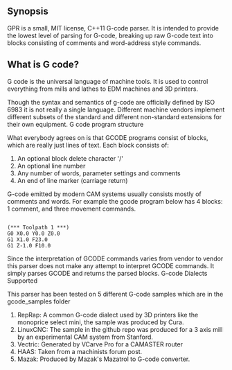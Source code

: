## Synopsis

GPR is a small, MIT license, C++11 G-code parser. It is intended to provide the lowest
level of parsing for G-code, breaking up raw G-code text into blocks consisting of
comments and word-address style commands.

## What is G code?

G code is the universal language of machine tools. It is used to control everything from mills and lathes to EDM machines and 3D printers.

Though the syntax and semantics of g-code are officially defined by ISO 6983 it is not really a single language. Different machine vendors implement different subsets of the standard and different non-standard extensions for their own equipment.
G code program structure

What everybody agrees on is that GCODE programs consist of blocks, which are really just lines of text. Each block consists of:

1. An optional block delete character '/'
2. An optional line number
3. Any number of words, parameter settings and comments
4. An end of line marker (carriage return)

G-code emitted by modern CAM systems usually consists mostly of comments and words.
For example the gcode program below has 4 blocks: 1 comment, and three movement
commands.

```

(*** Toolpath 1 ***)
G0 X0.0 Y0.0 Z0.0
G1 X1.0 F23.0
G1 Z-1.0 F10.0

```

Since the interpretation of GCODE commands varies from vendor to vendor this parser does not make any attempt to interpret GCODE commands. It simply parses GCODE and returns the parsed blocks.
G-code Dialects Supported

This parser has been tested on 5 different G-code samples which are in the gcode_samples folder

1. RepRap: A common G-code dialect used by 3D printers like the monoprice select mini, the sample was produced by Cura.
2. LinuxCNC: The sample in the github repo was produced for a 3 axis mill by an experimental CAM system from Stanford.
3. Vectric: Generated by VCarve Pro for a CAMASTER router
4. HAAS: Taken from a machinists forum post.
5. Mazak: Produced by Mazak's Mazatrol to G-code converter.